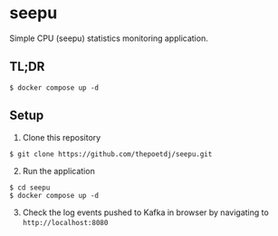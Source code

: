 # seepu

Simple CPU (seepu) statistics monitoring application.

## TL;DR

```shell
$ docker compose up -d
```

## Setup

1. Clone this repository

```shell
$ git clone https://github.com/thepoetdj/seepu.git
```

2. Run the application

```shell
$ cd seepu
$ docker compose up -d
```

3. Check the log events pushed to Kafka in browser by navigating to `http://localhost:8080`